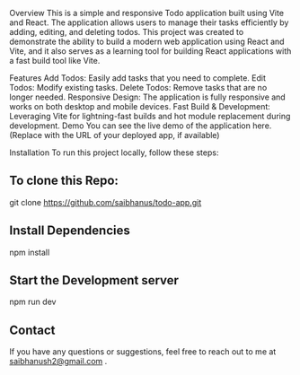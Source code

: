Overview
This is a simple and responsive Todo application built using Vite and React. The application allows users to manage their tasks efficiently by adding, editing, and deleting todos. This project was created to demonstrate the ability to build a modern web application using React and Vite, and it also serves as a learning tool for building React applications with a fast build tool like Vite.

Features
Add Todos: Easily add tasks that you need to complete.
Edit Todos: Modify existing tasks.
Delete Todos: Remove tasks that are no longer needed.
Responsive Design: The application is fully responsive and works on both desktop and mobile devices.
Fast Build & Development: Leveraging Vite for lightning-fast builds and hot module replacement during development.
Demo
You can see the live demo of the application here. (Replace with the URL of your deployed app, if available)

Installation
To run this project locally, follow these steps:
## To clone this Repo:
git clone https://github.com/saibhanus/todo-app.git
## Install Dependencies
npm install 
## Start the Development server
npm run dev

## Contact
If you have any questions or suggestions, feel free to reach out to me at saibhanush2@gmail.com .

